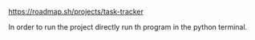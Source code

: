 https://roadmap.sh/projects/task-tracker

In order to run the project directly run th program in the python terminal.
